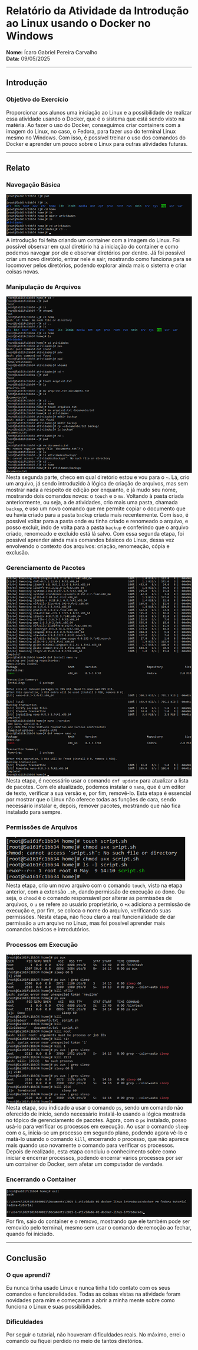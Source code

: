 # Relatório da Atividade da Introdução ao Linux usando o Docker no Windows

**Nome:** Ícaro Gabriel Pereira Carvalho  
**Data:** 09/05/2025

---

## Introdução

### Objetivo do Exercício

Proporcionar aos alunos uma iniciação ao Linux e a possibilidade de realizar essa atividade usando o Docker, que é o sistema que está sendo visto na matéria. Ao fazer o uso do Docker, conseguimos criar containers com a imagem do Linux, no caso, o Fedora, para fazer uso do terminal Linux mesmo no Windows. Com isso, é possível treinar o uso dos comandos do Docker e aprender um pouco sobre o Linux para outras atividades futuras.

---

## Relato

### Navegação Básica

![Navegação Básica](imagens/navegacao-basica.png)  
A introdução foi feita criando um container com a imagem do Linux. Foi possível observar em qual diretório há a iniciação do container e como podemos navegar por ele e observar diretórios por dentro. Já foi possível criar um novo diretório, entrar nele e sair, mostrando como funciona para se locomover pelos diretórios, podendo explorar ainda mais o sistema e criar coisas novas.

### Manipulação de Arquivos

![Manipulação de Arquivos](imagens/manipulacao-de-arquivos.png)  
Nesta segunda parte, checo em qual diretório estou e vou para o `~`. Lá, crio um arquivo, já sendo introduzido à lógica de criação de arquivos, mas sem mostrar nada a respeito de edição por enquanto, e já mudo seu nome, mostrando dois comandos novos: o `touch` e o `mv`. Voltando à pasta criada anteriormente, ou seja, a de atividades, crio mais uma pasta, chamada `backup`, e uso um novo comando que me permite copiar o documento que eu havia criado para a pasta `backup` criada mais recentemente. Com isso, é possível voltar para a pasta onde eu tinha criado e renomeado o arquivo, e posso excluir, indo de volta para a pasta `backup` e conferindo que o arquivo criado, renomeado e excluído está lá salvo. Com essa segunda etapa, foi possível aprender ainda mais comandos básicos do Linux, dessa vez envolvendo o contexto dos arquivos: criação, renomeação, cópia e exclusão.

### Gerenciamento de Pacotes

![Gerenciamento de Pacotes](imagens/gerneciamento-de-pacotes.png)  
Nesta etapa, é necessário usar o comando `dnf update` para atualizar a lista de pacotes. Com ele atualizado, podemos instalar o `nano`, que é um editor de texto, verificar a sua versão e, por fim, removê-lo. Esta etapa é essencial por mostrar que o Linux não oferece todas as funções de cara, sendo necessário instalar e, depois, remover pacotes, mostrando que não fica instalado para sempre.

### Permissões de Arquivos

![Permissões de Arquivos](imagens/permissoes-de-arquivos.png)  
Nesta etapa, crio um novo arquivo com o comando `touch`, visto na etapa anterior, com a extensão `.sh`, dando permissão de execução ao dono. Ou seja, o `chmod` é o comando responsável por alterar as permissões de arquivos, o `u` se refere ao usuário proprietário, o `+x` adiciona a permissão de execução e, por fim, se coloca o nome do arquivo, verificando suas permissões. Nesta etapa, não ficou claro a real funcionalidade de dar permissão a um arquivo no Linux, mas foi possível aprender mais comandos básicos e introdutórios.

### Processos em Execução

![Processos em Execução](imagens/processos-em-execucao.png)  
Nesta etapa, sou indicado a usar o comando `ps`, sendo um comando não oferecido de início, sendo necessário instalá-lo usando a lógica mostrada no tópico de gerenciamento de pacotes. Agora, com o `ps` instalado, posso usá-lo para verificar os processos em execução. Ao usar o comando `sleep` com o `&`, inicia-se um processo em segundo plano, podendo agora vê-lo e matá-lo usando o comando `kill`, encerrando o processo, que não aparece mais quando uso novamente o comando para verificar os processos. Depois de realizado, esta etapa concluiu o conhecimento sobre como iniciar e encerrar processos, podendo encerrar vários processos por ser um container do Docker, sem afetar um computador de verdade.

### Encerrando o Container

![Encerrando Container](imagens/encerrando-conteiner.png)  
Por fim, saio do container e o removo, mostrando que ele também pode ser removido pelo terminal, mesmo sem usar o comando de remoção ao fechar, quando foi iniciado.

---

## Conclusão

### O que aprendi?

Eu nunca tinha usado Linux e nunca tinha tido contato com os seus comandos e funcionalidades. Todas as coisas vistas na atividade foram novidades para mim e começaram a abrir a minha mente sobre como funciona o Linux e suas possibilidades.

### Dificuldades

Por seguir o tutorial, não houveram dificuldades reais. No máximo, errei o comando ou fiquei perdido no meio de tantos diretórios.
